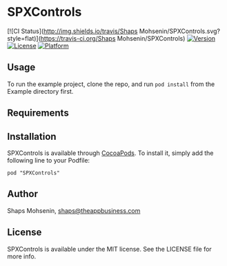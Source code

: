 # SPXControls

[![CI Status](http://img.shields.io/travis/Shaps Mohsenin/SPXControls.svg?style=flat)](https://travis-ci.org/Shaps Mohsenin/SPXControls)
[![Version](https://img.shields.io/cocoapods/v/SPXControls.svg?style=flat)](http://cocoadocs.org/docsets/SPXControls)
[![License](https://img.shields.io/cocoapods/l/SPXControls.svg?style=flat)](http://cocoadocs.org/docsets/SPXControls)
[![Platform](https://img.shields.io/cocoapods/p/SPXControls.svg?style=flat)](http://cocoadocs.org/docsets/SPXControls)

## Usage

To run the example project, clone the repo, and run `pod install` from the Example directory first.

## Requirements

## Installation

SPXControls is available through [CocoaPods](http://cocoapods.org). To install
it, simply add the following line to your Podfile:

    pod "SPXControls"

## Author

Shaps Mohsenin, shaps@theappbusiness.com

## License

SPXControls is available under the MIT license. See the LICENSE file for more info.

